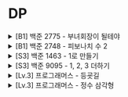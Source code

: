 # DP

<details>
    <summary>[B1] 백준 2775 - 부녀회장이 될테야</summary>

```js
const fs = require('fs');
const input = fs.readFileSync('/dev/stdin').toString().trim();
const [T, ...kn] = input.split('\n').map(Number);
const memo = Array.from({ length: 15 }, () => Array(14).fill(0));
const result = [];

for (let i = 0; i < 15; i++) {
  for (let j = 0; j < 14; j++) {
    if (i === 0) {
      memo[i][j] = j + 1;
    } else if (j === 0) {
      memo[i][j] = 1;
    } else {
      memo[i][j] = memo[i - 1][j] + memo[i][j - 1];
    }
  }
}

for (let i = 0; i < T; i++) {
  const k = kn[i * 2];
  const n = kn[i * 2 + 1] - 1;

  result.push(memo[k][n]);
}

console.log(result.join('\n'));
```

</details>

<details>
    <summary>[B1] 백준 2748 - 피보나치 수 2</summary>

```js
const fs = require('fs');
const input = fs.readFileSync('/dev/stdin').toString().trim();
const memo = [0, 1];

const recursion = n => {
  if (memo[n] !== undefined) return memo[n];

  memo[n] = BigInt(recursion(n - 1)) + BigInt(recursion(n - 2));

  return memo[n];
};

console.log(recursion(Number(input)).toString());
```

</details>

<details>
    <summary>[S3] 백준 1463 - 1로 만들기</summary>

```js
const fs = require('fs');
const input = fs.readFileSync('/dev/stdin').toString().trim();
const memo = [0, 0];

const recursion = n => {
  if (memo[n] !== undefined) return memo[n];

  if (n % 6 === 0) memo[n] = Math.min(recursion(n / 3), recursion(n / 2)) + 1;
  else if (n % 3 === 0)
    memo[n] = Math.min(recursion(n / 3), recursion(n - 1)) + 1;
  else if (n % 2 === 0)
    memo[n] = Math.min(recursion(n / 2), recursion(n - 1)) + 1;
  else memo[n] = recursion(n - 1) + 1;

  return memo[n];
};

console.log(recursion(Number(input)));
```

</details>

<details>
    <summary>[S3] 백준 9095 - 1, 2, 3 더하기</summary>

```js
const fs = require('fs');
const input = fs.readFileSync('/dev/stdin').toString().trim().split('\n');
const [_, ...nums] = input.map(Number);
const dp = [0, 1, 2, 4];
const result = [];

for (let i = 4; i < 11; i++) {
  dp[i] = dp[i - 1] + dp[i - 2] + dp[i - 3];
}

nums.forEach(n => result.push(dp[n]));

console.log(result.join('\n'));
```

</details>

<details>
    <summary>[Lv.3] 프로그래머스 - 등굣길</summary>

```js
function solution(m, n, puddles) {
  const memo = Array.from({ length: n + 1 }, () => Array(m + 1).fill(0));

  puddles.forEach(([x, y]) => (memo[y][x] = -1));

  memo[1][1] = 1;

  for (let i = 1; i <= n; i++) {
    for (let j = 1; j <= m; j++) {
      if (memo[i][j] === -1) continue;
      if (memo[i][j - 1] !== -1) memo[i][j] += memo[i][j - 1] % 1000000007;
      if (memo[i - 1][j] !== -1) memo[i][j] += memo[i - 1][j] % 1000000007;
    }
  }

  return memo[n][m] % 1000000007;
}
```

</details>

<details>
    <summary>[Lv.3] 프로그래머스 - 정수 삼각형</summary>

```js
function solution(triangle) {
  const memo = [...triangle];

  for (let i = memo.length - 2; 0 <= i; i--) {
    for (let j = 0; j < memo[i].length; j++) {
      memo[i][j] += Math.max(memo[i + 1][j], memo[i + 1][j + 1]);
    }
  }

  return memo[0][0];
}
```

</details>
